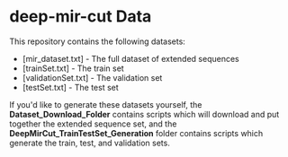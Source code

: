 # deep-mir-cut Data

This repository contains the following datasets:
* [mir_dataset.txt] - The full dataset of extended sequences
* [trainSet.txt] - The train set
* [validationSet.txt] - The validation set
* [testSet.txt] - The test set

If you'd like to generate these datasets yourself, the **Dataset_Download_Folder** contains scripts which will download and put together the extended sequence set, and the **DeepMirCut_TrainTestSet_Generation** folder contains scripts which generate the train, test, and validation sets.
